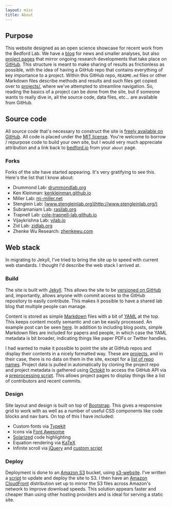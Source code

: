 ```yaml
---
layout: misc
title: About
---
```


## Purpose

This website designed as an open science showcase for recent work from the Bedford Lab.  We have a [blog](/blog/) for news and smaller analyses, but also [project pages](/projects/) that mirror ongoing research developments that take place on [GitHub](https://github.com/blab).  This structure is meant to make sharing of results as frictionless as possible, with the idea of having a GitHub repo that contains everything of key importance to a project.  Within this GitHub repo, `README.md` files or other Markdown files describe methods and results and such files get copied over to [projects/](/projects/), where we've attempted to streamline navigation.  So, reading the basics of a project can be done from the site, but if someone wants to really dive in, all the source code, data files, etc... are available from GitHub.

## Source code

All source code that's necessary to construct the site is [freely available on GitHub](https://github.com/blab/blotter).  All code is placed under the [MIT license](https://github.com/blab/blotter#license). You're welcome to borrow / repurpose code to build your own site, but I would very much appreciate attribution and a link back to [bedford.io](http://bedford.io) from your `about` page.

### Forks

Forks of the site have started appearing. It's very gratifying to see this. Here's the list that I know about:

 * Drummond Lab: [drummondlab.org](http://drummondlab.org/)
 * Ken Kleinman: [kenkleinman.github.io](http://kenkleinman.github.io/)
 * Miller Lab: [mj-miller.net](http://mj-miller.net/) 
 * Stenglein Lab: [www.stengleinlab.org](http://www.stengleinlab.org/)
 * Subramaniam Lab: [rasilab.org](http://rasilab.org/) 
 * Trapnell Lab: [cole-trapnell-lab.github.io](http://cole-trapnell-lab.github.io/) 
 * Vijaykrishna Lab: [vjlab.io](http://vjlab.io/)
 * Zid Lab: [zidlab.org](http://zidlab.org/)
 * Zhenke Wu Research: [zhenkewu.com](http://zhenkewu.com/)

## Web stack

In migrating to Jekyll, I've tried to bring the site up to speed with current web standards.  I thought I'd describe the web stack I arrived at.

### Build

The site is built with [Jekyll](http://jekyllrb.com/).  This allows the site to be [versioned on GitHub](https://github.com/blab/blotter/commits/master) and, importantly, allows anyone with commit access to the GitHub repository to easily contribute.  This makes it possible to have a shared lab blog that multiple people can manage.

Content is stored as simple [Markdown](http://daringfireball.net/projects/markdown/) files with a bit of [YAML](http://yaml.org/) at the top.  This keeps content mostly semantic and can be easily processed.  An example post can be seen [here](https://github.com/blab/blotter/blob/master/blog/_posts/2012-02-20-github-of-science.md).  In addition to including blog posts, simple Markdown files are included for papers and people, in which case the YAML metadata is bit broader, indicating things like paper PDFs or Twitter handles.

I had wanted to make it possible to point the site at GitHub repos and display their contents in a nicely formatted way.  These are [projects](/projects/), and in their case, there is no data on them in the site, except for a [list of repo names](https://github.com/blab/blotter/blob/master/_config.yml).  Project data is pulled in automatically by cloning the project repo and project metadata is gathered using [Octokit](http://octokit.github.io/octokit.rb/) to access the GitHub API via a [preprocessing script](https://github.com/blab/blotter/blob/master/_scripts/generate-project-data.rb).  This allows project pages to display things like a list of contributors and recent commits.

### Design

Site layout and design is built on top of [Bootstrap](http://getbootstrap.com/).  This gives a responsive grid to work with as well as a number of useful CSS components like code blocks and nav bars.  On top of this I have included:

* Custom fonts via [Typekit](http://typekit.com/)
* Icons via [Font Awesome](http://fontawesome.io/)
* [Solarized](http://ethanschoonover.com/solarized) code highlighting
* Equation rendering via [KaTeX](http://khan.github.io/KaTeX/)
* Infinite scroll via [jQuery](https://jquery.com/) and [custom script](https://github.com/blab/blotter/blob/master/js/infinite-scroll.js)

### Deploy

Deployment is done to an [Amazon S3](http://aws.amazon.com/s3/) bucket, using [s3-website](https://github.com/laurilehmijoki/s3_website). I've written a [script](https://github.com/blab/blotter-deploy) to update and deploy the site to S3.  I then have an [Amazon CloudFront](http://aws.amazon.com/cloudfront/) distribution set up to mirror the S3 files across Amazon's network to improve download speeds.  This solution appears faster and cheaper than using other hosting providers and is ideal for serving a static site.
